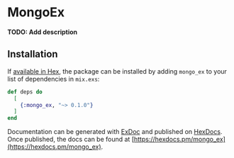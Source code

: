 # MongoEx

**TODO: Add description**

## Installation

If [available in Hex](https://hex.pm/docs/publish), the package can be installed
by adding `mongo_ex` to your list of dependencies in `mix.exs`:

```elixir
def deps do
  [
    {:mongo_ex, "~> 0.1.0"}
  ]
end
```

Documentation can be generated with [ExDoc](https://github.com/elixir-lang/ex_doc)
and published on [HexDocs](https://hexdocs.pm). Once published, the docs can
be found at [https://hexdocs.pm/mongo_ex](https://hexdocs.pm/mongo_ex).

